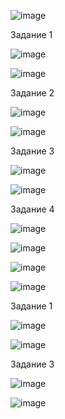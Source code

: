 
![image](https://user-images.githubusercontent.com/112850035/195137843-eb54cb58-bd37-4e9e-9d36-eef72a8f2d96.png)

Задание 1

![image](https://user-images.githubusercontent.com/112850035/195138142-6a32e700-0eca-4680-ad5e-fcde5c440728.png)

![image](https://user-images.githubusercontent.com/112850035/195138232-5065a7a9-17c6-407a-91eb-994c55f41ab0.png)

Задание 2

![image](https://user-images.githubusercontent.com/112850035/195138414-fe412309-e037-4a1b-a5dd-e953a4e75fff.png)

![image](https://user-images.githubusercontent.com/112850035/195138627-4d0f58e3-cebb-42f7-ac3c-e7ea0e4e3bd9.png)

Задание 3 

![image](https://user-images.githubusercontent.com/112850035/195138778-054cfb28-eab0-4f6e-87f4-383824277dee.png)

![image](https://user-images.githubusercontent.com/112850035/195139414-989a093c-6636-4d4b-9697-2ab1c8258975.png)

Задание 4

![image](https://user-images.githubusercontent.com/112850035/195139816-27958c06-3d2e-43d5-8001-ca53c7d96eb8.png)

![image](https://user-images.githubusercontent.com/112850035/195139994-49000d42-d0b2-4da5-a36e-7a866bdea9ce.png)


![image](https://user-images.githubusercontent.com/112850035/195140123-e69c8c59-1019-41ab-814e-f9968e92e619.png)

![image](https://user-images.githubusercontent.com/112850035/195140172-89febb3b-dbf6-42f5-b74f-9ad1bba05cc6.png)


Задание 1 

![image](https://user-images.githubusercontent.com/112850035/195140388-5a2c8c0c-22a0-4a71-bea7-68c4ecf937cb.png)

![image](https://user-images.githubusercontent.com/112850035/195141412-536bb19b-a4e2-4bc7-9989-5be9fcc237e1.png)

Задание 3

![image](https://user-images.githubusercontent.com/112850035/195141506-d2316eb8-680b-4bac-b7cf-ee67047141ed.png)

![image](https://user-images.githubusercontent.com/112850035/195141585-7b81b646-5a2c-4caf-ae8d-6f7cbcc6ab56.png)
